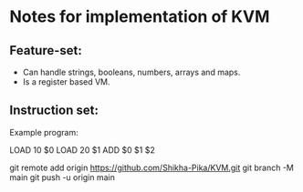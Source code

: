 # Notes for implementation of KVM

## Feature-set:
- Can handle strings, booleans, numbers, arrays and maps.
- Is a register based VM.


## Instruction set:

Example program:

LOAD 10 $0
LOAD 20 $1
ADD $0 $1 $2

git remote add origin https://github.com/Shikha-Pika/KVM.git
git branch -M main
git push -u origin main